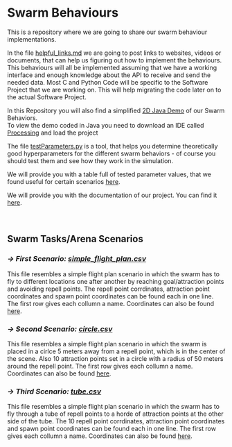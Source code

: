 # Swarm Behaviours
This is a repository where we are going to share our swarm behaviour implementations.

In the file [helpful_links.md](helpful_links.md) we are going to post links to websites, videos or documents, that can help us figuring out how to implement the behaviours.
This behaviours will all be implemented assuming that we have a working interface and enough knowledge about the API to receive and send the needed data.
Most C and Python Code will be specific to the Software Project that we are working on.
This will help migrating the code later on to the actual Software Project.

In this Repository you will also find a simplified [2D Java Demo](Java-Demo) of our Swarm Behaviors.<br>
To view the demo coded in Java you need to download an IDE called [Processing](https://processing.org/download/) and load the project

The file [testParameters.py](testParameters.py) is a tool, that helps you determine theoretically good hyperparameters for the different swarm behaviors - of course you should test them and see how they work in the simulation.

We will provide you with a table full of tested parameter values, that we found useful for certain scenarios [here](https://docs.google.com/spreadsheets/d/1f7oobGwC1IyoGmqL4FMu1pZgTXld_xyABqdASK2rQEY/edit?usp=sharing).

We will provide you with the documentation of our project. You can find it [here](https://docs.google.com/document/d/1Zxm6XO_mv9UGmnJGTqNpEARzjIpVfVgE/edit?usp=sharing&ouid=116357388106139717789&rtpof=true&sd=true).
<br><br><br>


## Swarm Tasks/Arena Scenarios
### *-> First Scenario: [simple_flight_plan.csv](Project-Code/Scenarios/simple_flight_plan.csv)*
This file resembles a simple flight plan scenario in which the swarm has to fly to different locations one after another by reaching goal/attraction points and avoiding repell points. The repell point corrdinates, attraction point coordinates and spawn point coordinates can be found each in one line. The first row gives each collumn a name. Coordinates can also be found [here](https://www.google.com/maps/d/u/0/edit?mid=1aDNCp8DNH7VNPh4EjR8B5AbEjCzVExEa&usp=sharing).

### *-> Second Scenario: [circle.csv](Project-Code/Scenarios/circle.csv)*
This file resembles a simple flight plan scenario in which the swarm is placed in a cirlce 5 meters away from a repell point, which is in the center of the scene. Also 10 attraction points set in a circle with a radius of 50 meters around the repell point. The first row gives each collumn a name. Coordinates can also be found [here](https://www.google.com/maps/d/u/0/edit?mid=1aDNCp8DNH7VNPh4EjR8B5AbEjCzVExEa&usp=sharing).

### *-> Third Scenario: [tube.csv](Project-Code/Scenarios/tube.csv)*
This file resembles a simple flight plan scenario in which the swarm has to fly through a tube of repell points to a horde of attraction points at the other side of the tube. The  10 repell point corrdinates, attraction point coordinates and spawn point coordinates can be found each in one line. The first row gives each collumn a name. Coordinates can also be found [here](https://www.google.com/maps/d/u/0/edit?mid=1aDNCp8DNH7VNPh4EjR8B5AbEjCzVExEa&usp=sharing).
